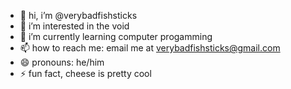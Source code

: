 - 👋 hi, i’m @verybadfishsticks
- 👀 i’m interested in the void
- 🌱 i’m currently learning computer progamming
- 📫 how to reach me: email me at verybadfishsticks@gmail.com 
- 😄 pronouns: he/him
- ⚡ fun fact, cheese is pretty cool

<!---
verybadfishsticks/verybadfishsticks is a ✨ special ✨ repository because its `README.md` (this file) appears on your GitHub profile.
You can click the Preview link to take a look at your changes.
--->
